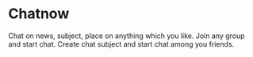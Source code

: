# Chatnow
Chat on news, subject, place on anything which you like. Join any group and start chat. 
Create chat subject and start chat among you friends.
